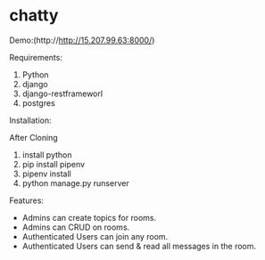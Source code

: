 # chatty

Demo:(http://http://15.207.99.63:8000/)

Requirements:

1. Python
2. django
3. django-restframeworl
4. postgres


Installation:

After Cloning

1. install python
2. pip install pipenv
3. pipenv install
4. python manage.py runserver


Features:

* Admins can create topics for rooms.
* Admins can CRUD on rooms.
* Authenticated Users can join any room.
* Authenticated Users can send & read all messages in the room.
